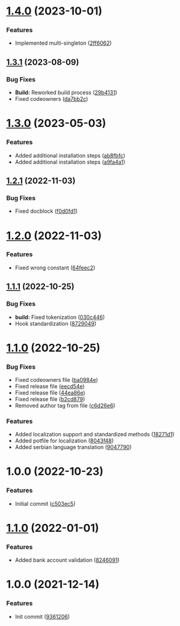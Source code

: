 # [1.4.0](https://github.com/oblakstudio/wp-plugin-installer/compare/v1.3.1...v1.4.0) (2023-10-01)


### Features

* Implemented multi-singleton ([2ff6062](https://github.com/oblakstudio/wp-plugin-installer/commit/2ff6062fdea23be59abc2b18149a999c75e96dca))

## [1.3.1](https://github.com/oblakstudio/wp-plugin-installer/compare/v1.3.0...v1.3.1) (2023-08-09)


### Bug Fixes

* **Build:** Reworked build process ([29b4131](https://github.com/oblakstudio/wp-plugin-installer/commit/29b4131bb51024ecd88a83d3fcf61fc27661c3a5))
* Fixed codeowners ([da7bb2c](https://github.com/oblakstudio/wp-plugin-installer/commit/da7bb2cec5e826155d6c90c3524ad7618a54f6c1))

# [1.3.0](https://github.com/oblakstudio/wp-plugin-installer/compare/v1.2.1...v1.3.0) (2023-05-03)


### Features

* Added additional installation steps ([ab8fbfc](https://github.com/oblakstudio/wp-plugin-installer/commit/ab8fbfc04c1547496437ac661d548beeae1c4d30))
* Added additional installation steps ([a9fa4a1](https://github.com/oblakstudio/wp-plugin-installer/commit/a9fa4a1313fb9da49158f1410195929b6ba2871f))

## [1.2.1](https://github.com/oblakstudio/wp-plugin-installer/compare/v1.2.0...v1.2.1) (2022-11-03)


### Bug Fixes

* Fixed docblock ([f0d0fd1](https://github.com/oblakstudio/wp-plugin-installer/commit/f0d0fd16c698610fc87d58c78dd45a1b64b001a4))

# [1.2.0](https://github.com/oblakstudio/wp-plugin-installer/compare/v1.1.1...v1.2.0) (2022-11-03)


### Features

* Fixed wrong constant ([64feec2](https://github.com/oblakstudio/wp-plugin-installer/commit/64feec277b65b041a6f2bd817dae600535aa2d39))

## [1.1.1](https://github.com/oblakstudio/wp-plugin-installer/compare/v1.1.0...v1.1.1) (2022-10-25)


### Bug Fixes

* **build:** Fixed tokenization ([030c446](https://github.com/oblakstudio/wp-plugin-installer/commit/030c446f55d219e3347924caefd0814d1d4babfa))
* Hook standardization ([8729049](https://github.com/oblakstudio/wp-plugin-installer/commit/87290490b6f709f57b06f50d0a1ef163051a918f))

# [1.1.0](https://github.com/oblakstudio/wp-plugin-installer/compare/v1.0.0...v1.1.0) (2022-10-25)


### Bug Fixes

* Fixed codeowners file ([ba0984e](https://github.com/oblakstudio/wp-plugin-installer/commit/ba0984e71afa1c1ae0735532f8aec97608770375))
* Fixed release file ([eecd54e](https://github.com/oblakstudio/wp-plugin-installer/commit/eecd54e3cdcb4e54469815348feacb9c5a65f14f))
* Fixed release file ([44ea86e](https://github.com/oblakstudio/wp-plugin-installer/commit/44ea86ecba2ac7ccbc3d28a0703e49a0c619320a))
* Fixed release file ([b2cd879](https://github.com/oblakstudio/wp-plugin-installer/commit/b2cd879a7d2ba6eb8dff681b64cf6a2141998c20))
* Removed author tag from file ([c6d26e6](https://github.com/oblakstudio/wp-plugin-installer/commit/c6d26e6303a39e62aebd77926d278f416ce6a71f))


### Features

* Added localization support and standardized methods ([18271d1](https://github.com/oblakstudio/wp-plugin-installer/commit/18271d19fa09bf50bd6dd75e07f4e3aafdd7f415))
* Added potfile for localization ([8043f48](https://github.com/oblakstudio/wp-plugin-installer/commit/8043f48fa054562b7191c1305413b11f7e78fd9f))
* Added serbian language translation ([9047790](https://github.com/oblakstudio/wp-plugin-installer/commit/9047790301f8fa1e4ca2b5597c120871df94de73))

# 1.0.0 (2022-10-23)


### Features

* Initial commit ([c503ec5](https://github.com/oblakstudio/wp-plugin-installer/commit/c503ec5635b785066c3dc00c4a1a7cb1d3275daf))

# [1.1.0](https://github.com/oblakstudio/serbian-validators-php/compare/v1.0.0...v1.1.0) (2022-01-01)


### Features

* Added bank account validation ([8246091](https://github.com/oblakstudio/serbian-validators-php/commit/8246091131356a8927d4aff9c3eab4ab01ebd112))

# 1.0.0 (2021-12-14)


### Features

* Init commit ([9361206](https://github.com/oblakstudio/serbian-validators-php/commit/93612068274b6c5d08a871a69a2a9989c70d24c9))
